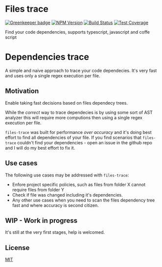 # Files trace

[![Greenkeeper badge](https://badges.greenkeeper.io/hisco/files-trace.svg)](https://greenkeeper.io/)
[![NPM Version][npm-image]][npm-url]
[![Build Status][travis-image]][travis-url]
[![Test Coverage][coveralls-image]][coveralls-url]

  Find your code dependencies, supports typescript, javascript and coffe script
# Dependencies trace
A simple and naive approach to trace your code dependecies.
It's very fast and uses only a single regex execution per file.

## Motivation
Enable taking fast decisions based on files dependecy trees.

While the *correct* way to trace dependecies is by using some sort of AST analyzer this will require more computions then using a single regex execution per file.

`files-trace` was built for performance *over accuracy* and it's doing best effort to find all dependencies of your file.
If you find scenarios that `files-trace` couldn't find your dependencies - open an issue in the github repo and I will do my best effort to fix it.

## Use cases
The following use cases may be addressed with `files-trace`:
- Enfore project specific policies, such as files from folder X cannot require files from folder Y
- Check if file was changed including it's dependencies.
- Any other use cases when you need to scan the files dependency tree fast and where accuracy is second citizen.

## WIP - Work in progress
It's still at the very first stages, help is welcomed.

## License

  [MIT](LICENSE)

[npm-image]: https://img.shields.io/npm/v/files-trace.svg
[npm-url]: https://npmjs.org/package/files-trace
[travis-image]: https://img.shields.io/travis/hisco/files-trace/master.svg?style=flat-square
[travis-url]: https://travis-ci.org/hisco/files-trace
[coveralls-image]: https://coveralls.io/repos/github/hisco/files-trace/badge.svg?branch=master
[coveralls-url]: https://coveralls.io/github/hisco/files-trace?branch=master

